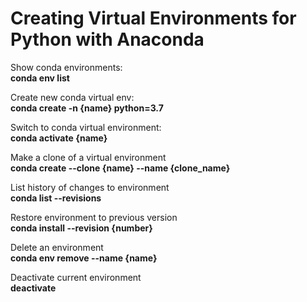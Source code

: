 # Creating Virtual Environments for Python with Anaconda #

Show conda environments:  
**conda env list**

Create new conda virtual env:  
**conda create -n {name} python=3.7**

Switch to conda virtual environment:  
**conda activate {name}**

Make a clone of a virtual environment  
**conda create --clone {name} --name {clone_name}**

List history of changes to environment  
**conda list --revisions**

Restore environment to previous version  
**conda install --revision {number}**

Delete an environment  
**conda env remove --name {name}**

Deactivate current environment  
**deactivate**



